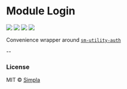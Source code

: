 # Module Login
![][bower-badge] [![][travis-badge]][travis-url] [![][bowerdeps-badge]][bowerdeps-url] [![][npmdevdeps-badge]][npmdevdeps-url]

Convenience wrapper around [`sm-utility-auth`][utility-auth]

--

### License

MIT © [Simpla](admin@simpla.io)

[utility-auth]: https://github.com/simplaio/sm-utility-auth

[bower-badge]: https://img.shields.io/bower/v/sm-module-login.svg
[travis-badge]: https://img.shields.io/travis/simplaio/sm-module-login.svg
[travis-url]: https://travis-ci.org/simplaio/sm-module-login
[bowerdeps-badge]: https://img.shields.io/gemnasium/simplaio/sm-module-login.svg
[bowerdeps-url]: https://gemnasium.com/bower/sm-module-login
[npmdevdeps-badge]: https://img.shields.io/david/dev/simplaio/sm-module-login.svg?theme=shields.io
[npmdevdeps-url]: https://david-dm.org/dev/simplaio/sm-module-login#info=devDependencies
